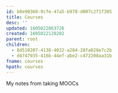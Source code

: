 ```yaml
---
id: b0e90360-9cfe-47a5-b978-d007c2f1f305
title: Courses
desc: ''
updated: 1605022863726
created: 1605022128202
parent: root
children:
  - 8d510207-4138-4032-a284-28fa028e7c2b
  - d4747935-416b-44ef-abe2-c472208aa31b
fname: courses
hpath: courses
---
```

My notes from taking MOOCs 

